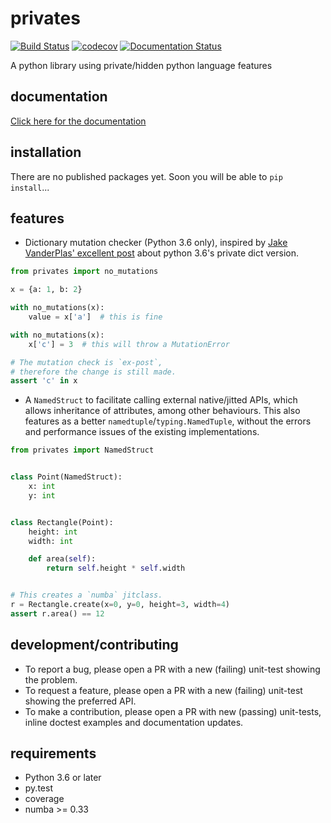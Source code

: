 # privates

[![Build Status](https://travis-ci.org/fastats/privates.svg?branch=master)](https://travis-ci.org/fastats/privates)
[![codecov](https://codecov.io/gh/fastats/privates/branch/master/graph/badge.svg)](https://codecov.io/gh/fastats/privates)
[![Documentation Status](https://readthedocs.org/projects/privates/badge/?version=latest)](http://privates.readthedocs.io/en/latest/?badge=latest)

A python library using private/hidden python language features

## documentation

[Click here for the documentation](http://privates.readthedocs.io/en/latest/)

## installation

There are no published packages yet. Soon you will be able to `pip install`...

## features

- Dictionary mutation checker (Python 3.6 only), inspired by [Jake
VanderPlas' excellent post](https://jakevdp.github.io/blog/2017/05/26/exposing-private-dict-version/)
about python 3.6's private dict version.

```python
from privates import no_mutations

x = {a: 1, b: 2}

with no_mutations(x):
    value = x['a']  # this is fine

with no_mutations(x):
    x['c'] = 3  # this will throw a MutationError

# The mutation check is `ex-post`,
# therefore the change is still made.
assert 'c' in x
```

- A `NamedStruct` to facilitate calling external native/jitted APIs, which
allows inheritance of attributes, among other behaviours. This also features
as a better `namedtuple`/`typing.NamedTuple`, without the errors  and performance
issues of the existing implementations.

```python
from privates import NamedStruct


class Point(NamedStruct):
    x: int
    y: int


class Rectangle(Point):
    height: int
    width: int

    def area(self):
        return self.height * self.width


# This creates a `numba` jitclass.
r = Rectangle.create(x=0, y=0, height=3, width=4)
assert r.area() == 12
```

## development/contributing

- To report a bug, please open a PR with a new (failing) unit-test showing the
problem.
- To request a feature, please open a PR with a new (failing) unit-test showing
the preferred API.
- To make a contribution, please open a PR with new (passing) unit-tests,
inline doctest examples and documentation updates.


## requirements

- Python 3.6 or later
- py.test
- coverage
- numba >= 0.33

